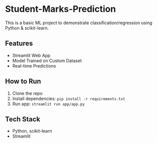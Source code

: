 # Student-Marks-Prediction
This is a basic ML project to demonstrate classification/regression using Python & scikit-learn.

## Features
- Streamlit Web App
- Model Trained on Custom Dataset
- Real-time Predictions

## How to Run
1. Clone the repo
2. Install dependencies: `pip install -r requirements.txt`
3. Run app: `streamlit run app/app.py`

## Tech Stack
- Python, scikit-learn
- Streamlit
